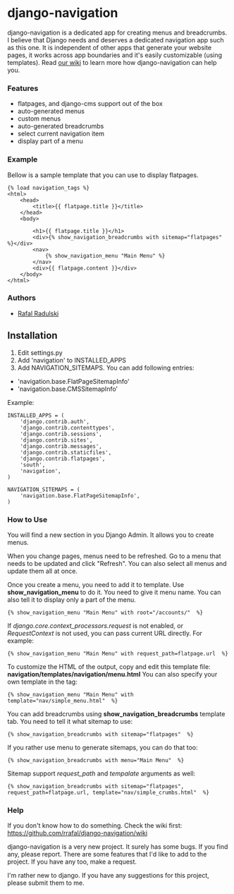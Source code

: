 # django-navigation


django-navigation is a dedicated app for creating menus and breadcrumbs. I believe that Django needs and deserves a dedicated navigation app such as this one. It is independent of other apps that generate your website pages, it works across app boundaries and it's easily customizable (using templates). Read [our wiki](github.com/rrafal/django-navigation/wiki) to learn more how django-navigation can help you.

### Features

 - flatpages, and django-cms support out of the box
 - auto-generated menus
 - custom menus
 - auto-generated breadcrumbs
 - select current navigation item
 - display part of a menu


### Example

Bellow is a sample template that you can use to display flatpages. 

    {% load navigation_tags %}
    <html>
        <head>
    		<title>{{ flatpage.title }}</title>
    	</head>
    	<body>
    		
    		<h1>{{ flatpage.title }}</h1>
    		<div>{% show_navigation_breadcrumbs with sitemap="flatpages"  %}</div>
    		<nav>
    			{% show_navigation_menu "Main Menu" %}
    		</nav>
    		<div>{{ flatpage.content }}</div>
    	</body>
    </html>
    

### Authors
 - [Rafal Radulski](http://www.radulski.net/)


## Installation

1. Edit settings.py
2. Add 'navigation' to INSTALLED_APPS
3. Add NAVIGATION_SITEMAPS. You can add following entries:
  - 'navigation.base.FlatPageSitemapInfo'
  - 'navigation.base.CMSSitemapInfo'

Example:

    INSTALLED_APPS = (
        'django.contrib.auth',
        'django.contrib.contenttypes',
        'django.contrib.sessions',
        'django.contrib.sites',
        'django.contrib.messages',
        'django.contrib.staticfiles',
        'django.contrib.flatpages',
        'south',    
        'navigation',
    )

    NAVIGATION_SITEMAPS = (
        'navigation.base.FlatPageSitemapInfo',
    )

### How to Use


You will find a new section in you Django Admin. It allows you to create menus.

When you change pages, menus need to be refreshed. Go to a menu that needs to be 
updated and click "Refresh". You can also select all menus and update them all at once.

Once you create a menu, you need to add it to template. Use **show_navigation_menu** to do it.
You need to give it menu name. You can also tell it to display only a part of the menu. 

    {% show_navigation_menu "Main Menu" with root="/accounts/"  %}


If *django.core.context_processors.request* is not enabled, or *RequestContext* is not used,
you can pass current URL directly. For example:

    {% show_navigation_menu "Main Menu" with request_path=flatpage.url  %}
    
To customize the HTML of the output, copy and edit this template file: **navigation/templates/navigation/menu.html**
You can also specify your own template in the tag:

    {% show_navigation_menu "Main Menu" with template="nav/simple_menu.html"  %}

You can add breadcrumbs using **show_navigation_breadcrumbs** template tab. You need to tell it what sitemap to use:

    {% show_navigation_breadcrumbs with sitemap="flatpages"  %}
    
If you rather use menu to generate sitemaps, you can do that too:

    {% show_navigation_breadcrumbs with menu="Main Menu"  %}

Sitemap support *request_path* and *tempalate* arguments as well:

    {% show_navigation_breadcrumbs with sitemap="flatpages", request_path=flatpage.url, template="nav/simple_crumbs.html"  %}


### Help


If you don't know how to do something. Check the wiki first:
https://github.com/rrafal/django-navigation/wiki

django-navigation is a very new project. It surely has some bugs. If you find any, please report.
There are some features that I'd like to add to the project. If you have any too, make a request.

I'm rather new to django. If you have any suggestions for this project, please submit them to me.




